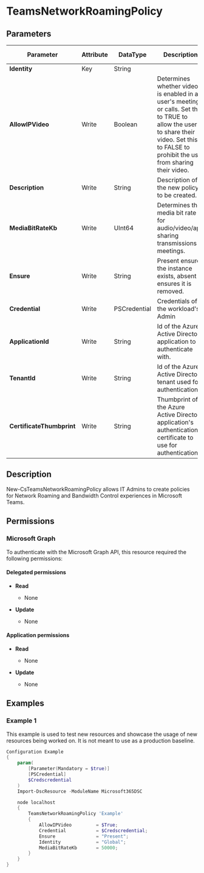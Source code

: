 ﻿# TeamsNetworkRoamingPolicy

## Parameters

| Parameter | Attribute | DataType | Description | Allowed Values |
| --- | --- | --- | --- | --- |
| **Identity** | Key | String | | |
| **AllowIPVideo** | Write | Boolean | Determines whether video is enabled in a user's meetings or calls. Set this to TRUE to allow the user to share their video. Set this to FALSE to prohibit the user from sharing their video. | |
| **Description** | Write | String | Description of the new policy to be created. | |
| **MediaBitRateKb** | Write | UInt64 | Determines the media bit rate for audio/video/app sharing transmissions in meetings. | |
| **Ensure** | Write | String | Present ensures the instance exists, absent ensures it is removed. | `Present`, `Absent` |
| **Credential** | Write | PSCredential | Credentials of the workload's Admin | |
| **ApplicationId** | Write | String | Id of the Azure Active Directory application to authenticate with. | |
| **TenantId** | Write | String | Id of the Azure Active Directory tenant used for authentication. | |
| **CertificateThumbprint** | Write | String | Thumbprint of the Azure Active Directory application's authentication certificate to use for authentication. | |


## Description

New-CsTeamsNetworkRoamingPolicy allows IT Admins to create policies for Network Roaming and Bandwidth Control experiences in Microsoft Teams.

## Permissions

### Microsoft Graph

To authenticate with the Microsoft Graph API, this resource required the following permissions:

#### Delegated permissions

- **Read**

    - None

- **Update**

    - None

#### Application permissions

- **Read**

    - None

- **Update**

    - None

## Examples

### Example 1

This example is used to test new resources and showcase the usage of new resources being worked on.
It is not meant to use as a production baseline.

```powershell
Configuration Example
{
    param(
        [Parameter(Mandatory = $true)]
        [PSCredential]
        $Credscredential
    )
    Import-DscResource -ModuleName Microsoft365DSC

    node localhost
    {
        TeamsNetworkRoamingPolicy 'Example'
        {
            AllowIPVideo         = $True;
            Credential           = $Credscredential;
            Ensure               = "Present";
            Identity             = "Global";
            MediaBitRateKb       = 50000;
        }
    }
}
```

